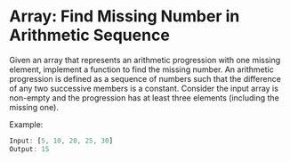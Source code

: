 # Array: Find Missing Number in Arithmetic Sequence
Given an array that represents an arithmetic progression with one missing element, implement a function to find the missing number. An arithmetic progression is defined as a sequence of numbers such that the difference of any two successive members is a constant. Consider the input array is non-empty and the progression has at least three elements (including the missing one).

Example:

```js 
Input: [5, 10, 20, 25, 30]
Output: 15
```